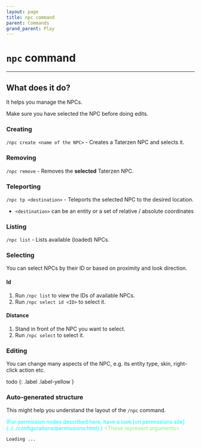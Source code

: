 ```yaml
---
layout: page
title: npc command
parent: Commands
grand_parent: Play
---
```


# `npc` command

---

## What does it do?

It helps you manage the NPCs.

Make sure you have selected the NPC before doing edits.

### Creating
`/npc create <name of the NPC>` - Creates a Taterzen NPC and selects it.

### Removing
`/npc remove` - Removes the **selected** Taterzen NPC.

### Teleporting
`/npc tp <destination>` - Teleports the selected NPC to the desired location.
* `<destination>` can be an entity or a set of relative / absolute coordinates

### Listing
`/npc list` - Lists available (loaded) NPCs.

### Selecting
You can select NPCs by their ID or based on proximity and look direction.

#### **Id**
1. Run `/npc list` to view the IDs of available NPCs.
2. Run `/npc select id <ID>` to select it.

#### **Distance**
1. Stand in front of the NPC you want to select.
2. Run `/npc select` to select it.


### Editing

You can change many aspects of the NPC, e.g. its entity type, skin, right-click action etc.

todo
{: .label .label-yellow }

### Auto-generated structure

This might help you understand the layout of the `/npc` command.

<span style="color: cyan;">
    (For permission nodes described here, have a look [on permissions site](../../configurations/permissions.html).)
</span>


<span style="color: lightgreen;">
    &lt;These represent arguments&gt;
</span>

<div class="language-plaintext highlighter-rouge highlight">
    <pre><code id="npcCommand">Loading ... </code></pre>
</div>

<script src="./auto_command.js"></script>
